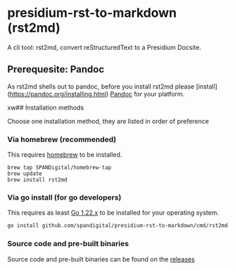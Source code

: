 # presidium-rst-to-markdown (rst2md)

A cli tool: rst2md, convert reStructuredText to a Presidium Docsite.

## Prerequesite: Pandoc

As rst2md shells out to pandoc, before you install rst2md please [install]
(https://pandoc.org/installing.html) [Pandoc](https://pandoc.org/) for your platform.

xw## Installation methods

Choose one installation method, they are listed in order of preference

### Via homebrew (recommended)

This requires [homebrew](https://brew.sh/) to be installed.

```shell
brew tap SPANDigital/homebrew-tap
brew update
brew install rst2md
```

### Via go install (for go developers)

This requires as least [Go 1.22.x](https://go.dev/doc/install) to be installed for your operating system.

```bash
go install github.com/spandigital/presidium-rst-to-markdown/cmd/rst2md
```

### Source code and pre-built binaries

Source code and pre-built binaries can be found on the [releases](/releases)

